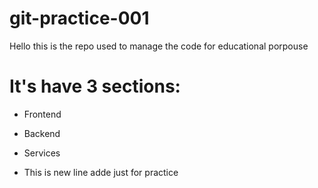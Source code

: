 # git-practice-001

Hello this is the repo used to manage the code for educational porpouse

# It's have 3 sections:
- Frontend
- Backend
- Services

- This is  new line adde just for practice

